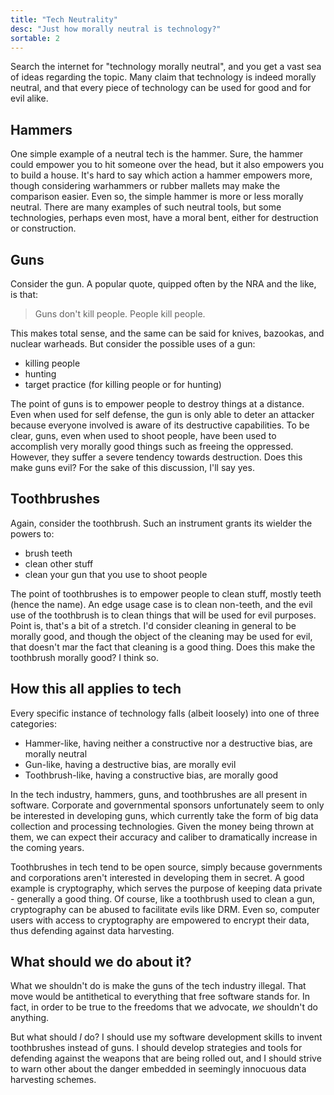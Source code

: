 ```yaml
---
title: "Tech Neutrality"
desc: "Just how morally neutral is technology?"
sortable: 2
---
```


Search the internet for "technology morally neutral", and you get a vast sea of ideas regarding the topic. Many claim that technology is indeed morally neutral, and that every piece of technology can be used for good and for evil alike.

## Hammers

One simple example of a neutral tech is the hammer. Sure, the hammer could empower you to hit someone over the head, but it also empowers you to build a house. It's hard to say which action a hammer empowers more, though considering warhammers or rubber mallets may make the comparison easier. Even so, the simple hammer is more or less morally neutral. There are many examples of such neutral tools, but some technologies, perhaps even most, have a moral bent, either for destruction or construction.

## Guns

Consider the gun. A popular quote, quipped often by the NRA and the like, is that:

>Guns don't kill people. People kill people.

This makes total sense, and the same can be said for knives, bazookas, and nuclear warheads. But consider the possible uses of a gun:

 * killing people
 * hunting
 * target practice (for killing people or for hunting)

The point of guns is to empower people to destroy things at a distance. Even when used for self defense, the gun is only able to deter an attacker because everyone involved is aware of its destructive capabilities. To be clear, guns, even when used to shoot people, have been used to accomplish very morally good things such as freeing the oppressed. However, they suffer a severe tendency towards destruction. Does this make guns evil? For the sake of this discussion, I'll say yes.

## Toothbrushes

Again, consider the toothbrush. Such an instrument grants its wielder the powers to:

 * brush teeth
 * clean other stuff
 * clean your gun that you use to shoot people

The point of toothbrushes is to empower people to clean stuff, mostly teeth (hence the name). An edge usage case is to clean non-teeth, and the evil use of the toothbrush is to clean things that will be used for evil purposes. Point is, that's a bit of a stretch. I'd consider cleaning in general to be morally good, and though the object of the cleaning may be used for evil, that doesn't mar the fact that cleaning is a good thing. Does this make the toothbrush morally good? I think so.

## How this all applies to tech

Every specific instance of technology falls (albeit loosely) into one of three categories:

 * Hammer-like, having neither a constructive nor a destructive bias, are morally neutral
 * Gun-like, having a destructive bias, are morally evil
 * Toothbrush-like, having a constructive bias, are morally good

In the tech industry, hammers, guns, and toothbrushes are all present in software. Corporate and governmental sponsors unfortunately seem to only be interested in developing guns, which currently take the form of big data collection and processing technologies. Given the money being thrown at them, we can expect their accuracy and caliber to dramatically increase in the coming years.

Toothbrushes in tech tend to be open source, simply because governments and corporations aren't interested in developing them in secret. A good example is cryptography, which serves the purpose of keeping data private - generally a good thing. Of course, like a toothbrush used to clean a gun, cryptography can be abused to facilitate evils like DRM. Even so, computer users with access to cryptography are empowered to encrypt their data, thus defending against data harvesting.

## What should we do about it?

What we shouldn't do is make the guns of the tech industry illegal. That move would be antithetical to everything that free software stands for. In fact, in order to be true to the freedoms that we advocate, _we_ shouldn't do anything.

But what should _I_ do? I should use my software development skills to invent toothbrushes instead of guns. I should develop strategies and tools for defending against the weapons that are being rolled out, and I should strive to warn other about the danger embedded in seemingly innocuous data harvesting schemes.
